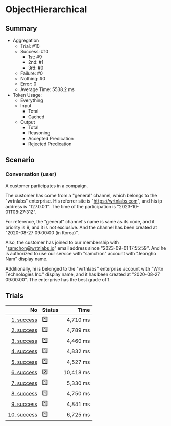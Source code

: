 # ObjectHierarchical
## Summary
  - Aggregation
    - Trial: #10
    - Success: #10
      - 1st: #9
      - 2nd: #1
      - 3rd: #0
    - Failure: #0
    - Nothing: #0
    - Error: 0
    - Average Time: 5538.2 ms
  - Token Usage:
    - Everything
    - Input
      - Total
      - Cached
    - Output
      - Total
      - Reasoning
      - Accepted Predication
      - Rejected Predication

## Scenario
### Conversation (user)
A customer participates in a compaign.

The customer has come from a "general" channel,
which belongs to the "wrtnlabs" enterprise.
His referrer site is "https://wrtnlabs.com",
and his ip address is "127.0.0.1".
The time of the participation is "2023-10-01T08:27:31Z".

For reference, the "general" channel's name is same as its code,
and it priority is 9, and it is not exclusive. And the channel
has been created at "2020-08-27 09:00:00 (in Korea)".

Also, the customer has joined to our membership with
"samchon@wrtnlabs.io" email address since "2023-09-01 17:55:59".
And he is authorized to use our service with "samchon" account
with "Jeongho Nam" display name.

Additionally, hi is belonged to the "wrtnlabs" enterprise account
with "Wrtn Technologies Inc." display name, and it has been created at
"2020-08-27 09:00:00". The enterprise has the best grade of 1.

## Trials
No | Status | Time
---:|:-------|------:
[1. success](./trials/1.success.json) | 1️⃣ | 4,710 ms
[2. success](./trials/2.success.json) | 1️⃣ | 4,789 ms
[3. success](./trials/3.success.json) | 1️⃣ | 4,460 ms
[4. success](./trials/4.success.json) | 1️⃣ | 4,832 ms
[5. success](./trials/5.success.json) | 1️⃣ | 4,527 ms
[6. success](./trials/6.success.json) | 2️⃣ | 10,418 ms
[7. success](./trials/7.success.json) | 1️⃣ | 5,330 ms
[8. success](./trials/8.success.json) | 1️⃣ | 4,750 ms
[9. success](./trials/9.success.json) | 1️⃣ | 4,841 ms
[10. success](./trials/10.success.json) | 1️⃣ | 6,725 ms